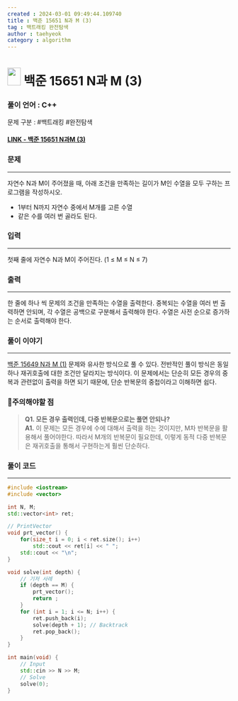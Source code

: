 ```yaml
---
created : 2024-03-01 09:49:44.109740
title : 백준 15651 N과 M (3)
tag : 백트래킹 완전탐색  
author : taehyeok
category : algorithm
---
```

# <img src="https://d2gd6pc034wcta.cloudfront.net/tier/8.svg" width="30" height="40"> 백준 15651 N과 M (3)

### 풀이 언어 : C++

문제 구분 : #백트래킹 #완전탐색  
#### [LINK - 백준 15651 N과M (3)](https://www.acmicpc.net/problem/15651)

### 문제
<hr>

자연수 N과 M이 주어졌을 때, 아래 조건을 만족하는 길이가 M인 수열을 모두 구하는 프로그램을 작성하시오.
- 1부터 N까지 자연수 중에서 M개를 고른 수열
- 같은 수를 여러 번 골라도 된다.

### 입력
<hr>

첫째 줄에 자연수 N과 M이 주어진다. (1 ≤ M ≤ N ≤ 7)

### 출력
<hr>

한 줄에 하나 씩 문제의 조건을 만족하는 수열을 출력한다. 중복되는 수열을 여러 번 출력하면 안되며, 각 수열은 공백으로 구분해서 출력해야 한다. 수열은 사전 순으로 증가하는 순서로 출력해야 한다.
### 풀이 이야기
<hr>

[백준 15649 N과 M (1)](./15649.md) 문제와 유사한 방식으로 풀 수 있다. 전반적인 풀이 방식은 동일하나 재귀호출에 대한 조건만 달라지는 방식이다. 이 문제에서는 단순히 모든 경우의 중복과 관련없이 출력을 하면 되기 때문에, 단순 반복문의 중첩이라고 이해하면 쉽다.

### 🚨주의해야할 점
>**Q1. 모든 경우 출력인데, 다중 반복문으로는 풀면 안되나?**  
>**A1.** 이 문제는 모든 경우에 수에 대해서 출력을 하는 것이지만, M차 반복문을 활용해서 풀어야한다. 따라서 M개의 반복문이 필요한데, 이렇게 동적 다중 반복문은 재귀호출을 통해서 구현하는게 훨씬 단순하다.
### 풀이 코드
<hr>

``` c++
#include <iostream>
#include <vector>

int N, M;
std::vector<int> ret;

// PrintVector
void prt_vector() {
	for(size_t i = 0; i < ret.size(); i++)
		std::cout << ret[i] << " ";
	std::cout << "\n";
}

void solve(int depth) {
	// 기저 사례
	if (depth == M) {
		prt_vector();
		return ;
	}
	for (int i = 1; i <= N; i++) {
		ret.push_back(i);
		solve(depth + 1); // Backtrack
		ret.pop_back();
	}
}

int main(void) {
	// Input
	std::cin >> N >> M;
	// Solve
	solve(0);
}
```
